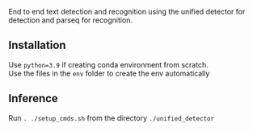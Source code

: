 End to end text detection and recognition using the unified detector for detection and parseq for recognition.   
## Installation
Use `python=3.9` if creating conda environment from scratch.  
Use the files in the `env` folder to create the env automatically

## Inference  
Run `. ./setup_cmds.sh` from the directory `./unified_detector`  